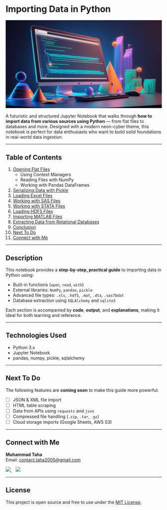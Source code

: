 #  Importing Data in Python

![Banner](images/image2.jpg)

A futuristic and structured Jupyter Notebook that walks through **how to import data from various sources using Python** — from flat files to databases and more. Designed with a modern neon-cyber theme, this notebook is perfect for data enthusiasts who want to build solid foundations in real-world data ingestion.

---

##  Table of Contents

1. [Opening Flat Files](#1-opening-flat-files)
   - Using Context Managers
   - Reading Files with NumPy
   - Working with Pandas DataFrames  
2. [Serializing Data with Pickle](#serializing-data-with-pickle)  
3. [Loading Excel Files](#loading-excel-files)  
4. [Working with SAS Files](#4-openning-sas-files-)  
5. [Working with STATA Files](#5-openning-stata-files-)  
6. [Loading HDF5 Files](#6-openning-hdf5-files-)  
7. [Importing MATLAB Files](#7-openning-matlab-files-)  
8. [Extracting Data from Relational Databases](#8-openning-rdbs-files-)  
9. [Conclusion](#conclusion)  
10. [Next To Do](#next-to-do)  
11. [Connect with Me](#connect-with-me)  

---

##  Description

This notebook provides a **step-by-step, practical guide** to importing data in Python using:

- Built-in functions (`open`, `read`, `with`)
- External libraries: `NumPy`, `pandas`, `pickle`
- Advanced file types: `.xls`, `.hdf5`, `.mat`, `.dta`, `.sas7bdat`
- Database extraction using `SQLAlchemy` and `sqlite3`

Each section is accompanied by **code**, **output**, and **explanations**, making it ideal for both learning and reference.

---

##  Technologies Used

- Python 3.x
- Jupyter Notebook
- pandas, numpy, pickle, sqlalchemy


---

##  Next To Do

The following features are **coming soon** to make this guide more powerful:

- [ ] JSON & XML file import
- [ ] HTML table scraping
- [ ] Data from APIs using `requests` and `json`
- [ ] Compressed file handling (`.zip`, `.tar`, `.gz`)
- [ ] Cloud storage imports (Google Sheets, AWS S3)

---

##  Connect with Me

**Muhammad Taha**  
 Email: [contact.taha2005@gmail.com](mailto:contact.taha2005@gmail.com)

<p>
  <a href="https://github.com/MuhammadTaha1038" target="_blank">
    <img src="https://cdn-icons-png.flaticon.com/512/733/733553.png" width="30" />
  </a>
  &nbsp;&nbsp;
  <a href="https://linkedin.com/in/muhammad-taha-b88807248/" target="_blank">
    <img src="https://cdn-icons-png.flaticon.com/512/145/145807.png" width="30" />
  </a>
</p>

---

##  License

This project is open source and free to use under the [MIT License](LICENSE).


